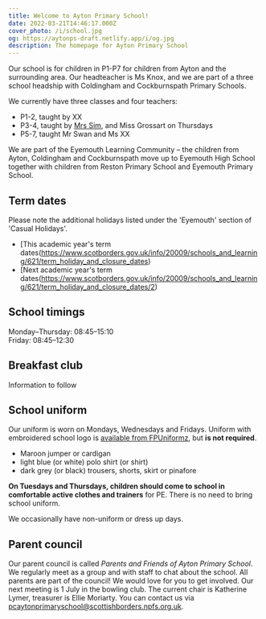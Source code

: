 ```yaml
---
title: Welcome to Ayton Primary School!
date: 2022-03-21T14:46:17.000Z
cover_photo: /i/school.jpg
og: https://aytonps-draft.netlify.app/i/og.jpg
description: The homepage for Ayton Primary School
---
```


Our school is for children in P1-P7 for children from Ayton and the surrounding
area. Our headteacher is Ms Knox, and we are part of a three school headship
with Coldingham and Cockburnspath Primary Schools.

We currently have three classes and four teachers:

* P1-2, taught by XX
* P3-4, taught by [Mrs Sim](mailto:gw21simsharonsbc@glowmail.org.uk), and Miss Grossart on Thursdays
* P5-7, taught Mr Swan and Ms XX

We are part of the Eyemouth Learning Community – the children from Ayton, Coldingham and Cockburnspath move up to Eyemouth High School together with children from Reston Primary School and Eyemouth Primary School.

## Term dates

Please note the additional holidays listed under the 'Eyemouth' section of 'Casual Holidays'.

* [This academic year's term dates(https://www.scotborders.gov.uk/info/20009/schools_and_learning/621/term_holiday_and_closure_dates)
* [Next academic year's term dates(https://www.scotborders.gov.uk/info/20009/schools_and_learning/621/term_holiday_and_closure_dates/2)


## School timings

Monday–Thursday: 08:45–15:10  
Friday: 08:45–12:30

## Breakfast club

Information to follow


## School uniform

Our uniform is worn on Mondays, Wednesdays and Fridays. Uniform with embroidered school logo is [available from FPUniformz](https://www.fpuniformz.com/product-category/schools/primary-school/ayton-primary-school/), but **is not required**.

* Maroon jumper or cardigan
* light blue (or white) polo shirt (or shirt)
* dark grey (or black) trousers, shorts, skirt or pinafore

**On Tuesdays and Thursdays, children should come to school in comfortable active clothes and trainers** for PE. There is no need to bring school uniform.

We occasionally have non-uniform or dress up days.

## Parent council

Our parent council is called *Parents and Friends of Ayton Primary School*. We regularly meet as a group and with staff to chat about the school. All parents are part of the council! We would love for you to get involved. Our next meeting is 1 July in the bowling club. The current chair is Katherine Lymer, treasurer is Ellie Moriarty. You can contact us via <pcaytonprimaryschool@scottishborders.npfs.org.uk>.